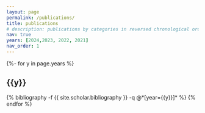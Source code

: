 ```yaml
---
layout: page
permalink: /publications/
title: publications
# description: publications by categories in reversed chronological order. 
nav: true
years: [2024,2023, 2022, 2021]
nav_order: 1
---
```

<!-- _pages/publications.md -->
<div class="publications">

{%- for y in page.years %}
  <h2 class="year">{{y}}</h2>
  {% bibliography -f {{ site.scholar.bibliography }} -q @*[year={{y}}]* %}
{% endfor %}

</div>
